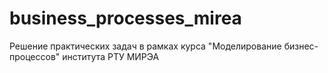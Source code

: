 # business_processes_mirea
Решение практических задач в рамках курса "Моделирование бизнес-процессов" института РТУ МИРЭА
